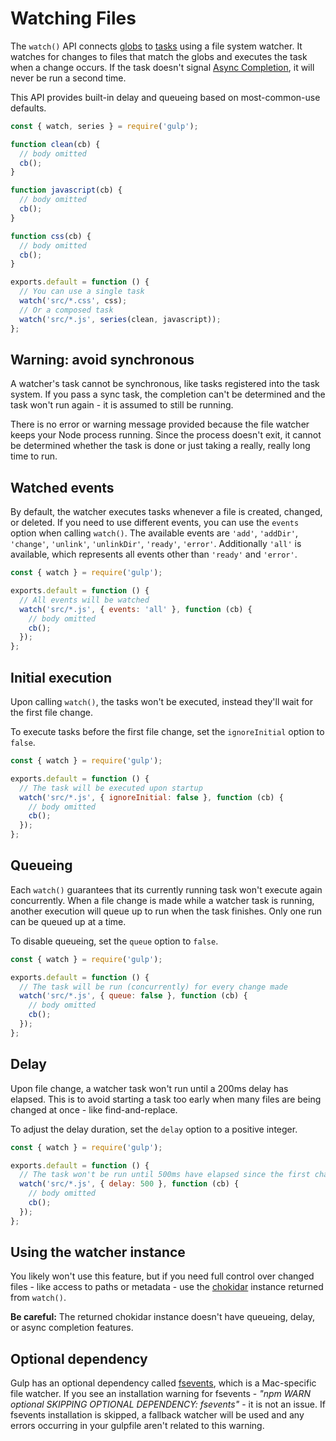 # Watching Files

The `watch()` API connects [globs](./explaining-globs) to [tasks](./creating-tasks) using a file system watcher. It watches for changes to files that match the globs and executes the task when a change occurs. If the task doesn't signal [Async Completion](./async-completion), it will never be run a second time.

This API provides built-in delay and queueing based on most-common-use defaults.

```js
const { watch, series } = require('gulp');

function clean(cb) {
  // body omitted
  cb();
}

function javascript(cb) {
  // body omitted
  cb();
}

function css(cb) {
  // body omitted
  cb();
}

exports.default = function () {
  // You can use a single task
  watch('src/*.css', css);
  // Or a composed task
  watch('src/*.js', series(clean, javascript));
};
```

## Warning: avoid synchronous

A watcher's task cannot be synchronous, like tasks registered into the task system. If you pass a sync task, the completion can't be determined and the task won't run again - it is assumed to still be running.

There is no error or warning message provided because the file watcher keeps your Node process running. Since the process doesn't exit, it cannot be determined whether the task is done or just taking a really, really long time to run.

## Watched events

By default, the watcher executes tasks whenever a file is created, changed, or deleted.
If you need to use different events, you can use the `events` option when calling `watch()`. The available events are `'add'`, `'addDir'`, `'change'`, `'unlink'`, `'unlinkDir'`, `'ready'`, `'error'`. Additionally `'all'` is available, which represents all events other than `'ready'` and `'error'`.

```js
const { watch } = require('gulp');

exports.default = function () {
  // All events will be watched
  watch('src/*.js', { events: 'all' }, function (cb) {
    // body omitted
    cb();
  });
};
```

## Initial execution

Upon calling `watch()`, the tasks won't be executed, instead they'll wait for the first file change.

To execute tasks before the first file change, set the `ignoreInitial` option to `false`.

```js
const { watch } = require('gulp');

exports.default = function () {
  // The task will be executed upon startup
  watch('src/*.js', { ignoreInitial: false }, function (cb) {
    // body omitted
    cb();
  });
};
```

## Queueing

Each `watch()` guarantees that its currently running task won't execute again concurrently. When a file change is made while a watcher task is running, another execution will queue up to run when the task finishes. Only one run can be queued up at a time.

To disable queueing, set the `queue` option to `false`.

```js
const { watch } = require('gulp');

exports.default = function () {
  // The task will be run (concurrently) for every change made
  watch('src/*.js', { queue: false }, function (cb) {
    // body omitted
    cb();
  });
};
```

## Delay

Upon file change, a watcher task won't run until a 200ms delay has elapsed. This is to avoid starting a task too early when many files are being changed at once - like find-and-replace.

To adjust the delay duration, set the `delay` option to a positive integer.

```js
const { watch } = require('gulp');

exports.default = function () {
  // The task won't be run until 500ms have elapsed since the first change
  watch('src/*.js', { delay: 500 }, function (cb) {
    // body omitted
    cb();
  });
};
```

## Using the watcher instance

You likely won't use this feature, but if you need full control over changed files - like access to paths or metadata - use the [chokidar](https://www.npmjs.com/package/chokidar) instance returned from `watch()`.

**Be careful:** The returned chokidar instance doesn't have queueing, delay, or async completion features.

## Optional dependency

Gulp has an optional dependency called [fsevents](https://www.npmjs.com/package/fsevents), which is a Mac-specific file watcher. If you see an installation warning for fsevents - _"npm WARN optional SKIPPING OPTIONAL DEPENDENCY: fsevents"_ - it is not an issue.
If fsevents installation is skipped, a fallback watcher will be used and any errors occurring in your gulpfile aren't related to this warning.
